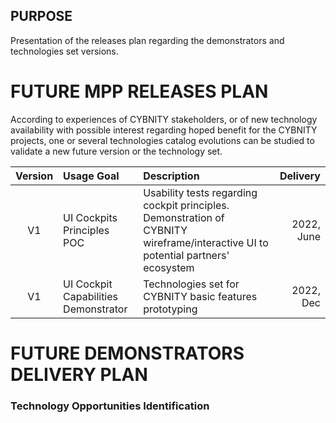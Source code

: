 ## PURPOSE
Presentation of the releases plan regarding the demonstrators and technologies set versions.

# FUTURE MPP RELEASES PLAN
According to experiences of CYBNITY stakeholders, or of new technology availability with possible interest regarding hoped benefit for the CYBNITY projects, one or several technologies catalog evolutions can be studied to validate a new future version or the technology set.

| Version | Usage Goal | Description | Delivery |
|  :---:  |   :---     |    :---     |     ---: |
| V1 | UI Cockpits Principles POC | Usability tests regarding cockpit principles. Demonstration of CYBNITY wireframe/interactive UI to potential partners' ecosystem | 2022, June |
| V1 | UI Cockpit Capabilities Demonstrator | Technologies set for CYBNITY basic features prototyping | 2022, Dec |

# FUTURE DEMONSTRATORS DELIVERY PLAN

### Technology Opportunities Identification

